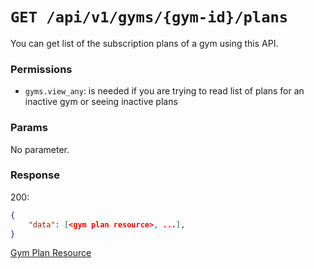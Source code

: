# `GET /api/v1/gyms/{gym-id}/plans`
You can get list of the subscription plans of a gym using this API.


### Permissions

- `gyms.view_any`: is needed if you are trying to read list of plans for an inactive gym or seeing inactive plans

### Params

No parameter.

### Response

200:
```json
{
    "data": [<gym plan resource>, ...],
}
```

[Gym Plan Resource](../../resources/gym_plan.md)
